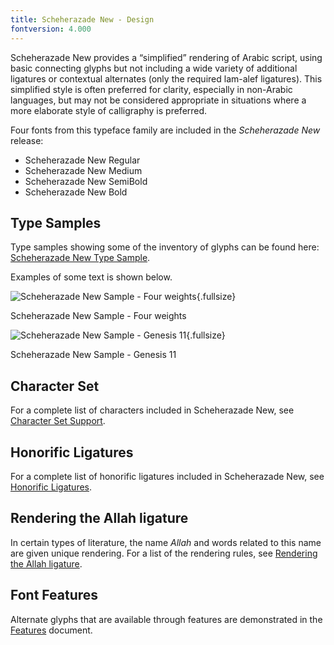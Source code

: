 ```yaml
---
title: Scheherazade New - Design
fontversion: 4.000
---
```


Scheherazade New provides a “simplified” rendering of Arabic script, using basic connecting glyphs but not including a wide variety of additional ligatures or contextual alternates (only the required lam-alef ligatures). This simplified style is often preferred for clarity, especially in non-Arabic languages, but may not be considered appropriate in situations where a more elaborate style of calligraphy is preferred.

Four fonts from this typeface family are included in the *Scheherazade New* release:

- Scheherazade New Regular
- Scheherazade New Medium
- Scheherazade New SemiBold
- Scheherazade New Bold


## Type Samples

Type samples showing some of the inventory of glyphs can be found here: 
[Scheherazade New Type Sample](sample.md).

Examples of some text is shown below. 

![Scheherazade New Sample - Four weights](assets/images/weights.png){.fullsize}
<!-- PRODUCT SITE IMAGE SRC https://software.sil.org/scheherazade/wp-content/uploads/sites/29/2023/04/weights.png -->
<figcaption>Scheherazade New Sample - Four weights</figcaption>
 

![Scheherazade New Sample - Genesis 11](assets/images/ScheherazadeGen11.png){.fullsize}
<!-- PRODUCT SITE IMAGE SRC https://software.sil.org/scheherazade/wp-content/uploads/sites/29/2016/03/ScheherazadeGen11.png -->
<figcaption>Scheherazade New Sample - Genesis 11</figcaption>

## Character Set

For a complete list of characters included in Scheherazade New, see [Character Set Support](charset.md).

## Honorific Ligatures

For a complete list of honorific ligatures included in Scheherazade New, see [Honorific Ligatures](honorifics.md).

## Rendering the Allah ligature

In certain types of literature, the name *Allah* and words related to this name are given unique rendering. For a list of the rendering rules, see [Rendering the Allah ligature](allah.md).


## Font Features

Alternate glyphs that are available through features are demonstrated in the [Features](features.md) document. 
